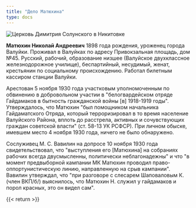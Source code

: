 ```yaml
---
title: "Дело Матюхина"
type: docs
---
```


![Церковь Димитрия Солунского в Никитовке](/static/img/golod/nikitovka.jpg "Церковь Димитрия Солунского в Никитовке")

**Матюхин Николай Андреевич** 1898 года рождения, уроженец города Валуйки. Проживал в Валуйках по адресу Привокзальная площадь, дом №45. Русский, рабочий, образование низшее (Валуйское двухклассное железнодорожное училище), беспартийный, несудимый, женат, крестьянин по социальному происхождению. Работал билетным кассиром станции Валуйки.

Арестован 5 ноября 1930 года участковым уполномоченным по обвинению в добровольном участии в "белогвардейском отряде Гайдамаков в бытность гражданской войны [в] 1918-1919 годы". Утверждалось, что Матюхин "был помощником начальника Гайдаматского Отряда, который терроризировал в то время население Валуйского Района, вплоть до расстрела, активных и сочувствующих граждан советской власти" (ст. 58-13 УК РСФСР). При личном обыске, имевшем место 4 ноября 1930 года, ничего не было обнаружено.

Сослуживец М. С. Вавилин на допросе 10 ноября 1930 года свидетельствовал, что "выступления его [Матюхина] на собраниях рабочих всегда двусмысленны, политически неблагонадежны" и что "в момент предвыборной кампании МК Матюхин проводил право-оппортунистическую линию, направленную на срыв кампании". Вавилин утверждал, что "при разговоре с слесарем Шаповаловым К. (член ВКП/б/) выяснилось, что Матюхин Н. служил у гайдамаков и порол красных, это он видел сам". 

{{< return >}}
